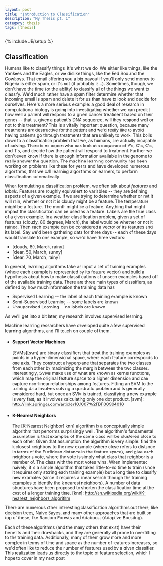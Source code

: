 ```yaml
---
layout: post
title: "Introduction to Classification"
description: "My Thesis pt. 1"
category: thesis
tags: [thesis]
---
```

{% include JB/setup %}

## Classification
Humans like to classify things. It's what we do. We either like things, like the Yankees and the Eagles, or we dislike things, like the Red Sox and the Cowboys. That email offering you a big payout if you'll only send money to Nigeria is either spam, or it's not (it probably is...). Sometimes, though, we don't have the time (or the ability) to classify all of the things we want to classify. We'd much rather have a spam filter determine whether that incoming email is spam and delete it for us than have to look and decide for ourselves. Here's a more serious example: a good deal of research in computational biology is going into investigating whether we can predict how well a patient will respond to a given cancer treatment based on their genes -- that is, given a patient's DNA sequence, will they respond well or not to this treatment? This is a vitally important question, because many treatments are destructive for the patient and we'd really like to avoid having patients go through treatments that are unlikely to work. This boils down to a classification problem that we, as humans, are actually incapable of solving. There is no expert who can look at a sequence of A's, C's, G's, and T's, and decide how the patient will respond to treatment. Further we don't even know if there is enough information available in the genome to really answer the question. The machine learning community has been working on problems like these for years and have developed numerous algorithms, that we call learning algorithms or learners, to perform classification automatically.

When formulating a classification problem, we often talk about *features* and *labels*. Features are roughly equivalent to variables  -- they are defining aspects of a given example. If we are trying to determine whether or not it will rain, whether or not it is cloudy might be a feature. The temperature might be a feature. The month might be a feature. Anything that might impact the classification can be used as a feature. Labels are the true class of a given example. In a weather classification problem, given a set of features (cloudy, 80 degrees, March), the label would be whether or not it rained. Then each example can be considered a vector of its features and its label. Say we'd been gathering data for three days -- each of these days would translate to one example, so we'd have three vectors:

*    \[cloudy, 80, March, rainy\]
*    \[clear, 50, March, sunny\]
*    \[clear, 70, March, rainy\]

In general, learning algorithms take as input a set of training examples (where each example is represented by its feature vector) and build a hypothesis about how to make classifications of unseen examples based off of the available training data.
There are three main types of classifiers, as defined by how much information the training data has:

*    Supervised Learning -- the label of each training example is known
*    Semi-Supervised Learning -- some labels are known
*    Unsupervised Learning -- no labels are known

As we'll get into a bit later, my research involves supervised learning.

Machine learning researchers have developed quite a few supervised learning algorithms, and I'll touch on couple of them.

*    #### Support Vector Machines
     [SVMs][svm] are binary classifiers that treat the training examples as points in a hyper-dimensional space, where each feature corresponds to one axis. They construct a hyperplane that separates the two classes from each other by maximizing the margin between the two classes. Interestingly, SVMs make use of what are known as kernel functions, which map the original feature space to a higher dimension and can capture non-linear relationships among features. Fitting an SVM to the training data involves solving a quadratic problem and is generally considered hard, but once an SVM is trained, classifying a new example is very fast, as it involves calculating only one dot product.
     [svm]: http://link.springer.com/article/10.1007%2FBF00994018

*    #### K-Nearest Neighbors
     The [K-Nearest Neighbor][knn] algorithm is a conceptually simple algorithm that performs surprisingly well. The algorithm's fundamental assumption is that examples of the same class will be clustered close to each other. Given that assumption, the algorithm is very simple: find the k closest neighbors to the new example (where close refers to distance in terms of the Euclidean distance in the feature space), and give each neighbor a vote, where the vote is simply what class that neighbor is a member of. The class with the most votes wins. When implemented naively, it is a simple algorithm that takes little-to-no time to train (since it requires only storing each training example) but a long time to classify new examples (since it requires a linear search through the training examples to identify the k nearest neighbors). A number of data structures have been proposed to shorten the classification time at the cost of a longer training time.
     [knn]: http://en.wikipedia.org/wiki/K-nearest_neighbors_algorithm

There are numerous other interesting classification algorithms out there, like decision trees, Naive Bayes, and many other approaches that are built on top of these, like Random Forests and Adaboost (Adaptive Boosting).

Each of these algorithms (and the many others that exist) have their benefits and their drawbacks, and they are generally all prone to overfitting to the training data. Additionally, many of them grow more and more complex in terms of time and space as the number of features increases, so we'd often like to reduce the number of features used by a given classifier. This realization leads us directly to the topic of feature selection, which I hope to cover in my next post.
